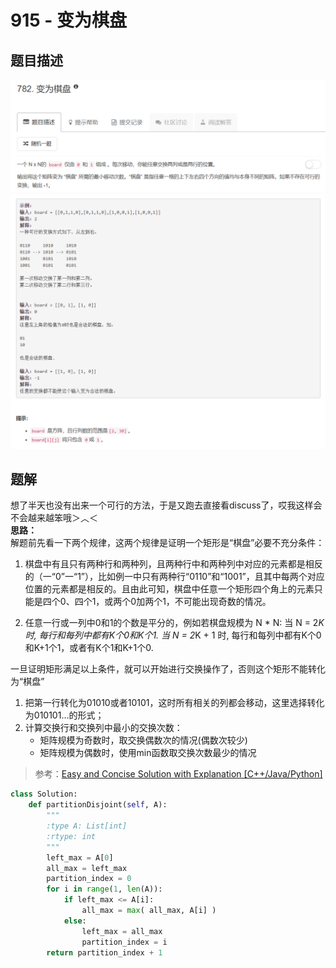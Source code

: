 # 915 - 变为棋盘

## 题目描述
![problem](images/782.png)
![cases](images/782cases.png)


## 题解
想了半天也没有出来一个可行的方法，于是又跑去直接看discuss了，哎我这样会不会越来越笨哦＞︿＜  
**思路：**  
解题前先看一下两个规律，这两个规律是证明一个矩形是“棋盘”必要不充分条件：  
1. 棋盘中有且只有两种行和两种列，且两种行中和两种列中对应的元素都是相反的（一“0”一“1”），比如例一中只有两种行“0110”和“1001”，且其中每两个对应位置的元素都是相反的。且由此可知，棋盘中任意一个矩形四个角上的元素只能是四个0、四个1，或两个0加两个1，不可能出现奇数的情况。

2. 任意一行或一列中0和1的个数是平分的，例如若棋盘规模为 N * N:
当 N = 2*K 时, 每行和每列中都有K个0和K个1.
当 N = 2*K + 1 时, 每行和每列中都有K个0和K+1个1，或者有K个1和K+1个0.


一旦证明矩形满足以上条件，就可以开始进行交换操作了，否则这个矩形不能转化为“棋盘”
1. 把第一行转化为01010或者10101，这时所有相关的列都会移动，这里选择转化为010101...的形式；
2. 计算交换行和交换列中最小的交换次数：
	- 矩阵规模为奇数时，取交换偶数次的情况(偶数次较少)
	- 矩阵规模为偶数时，使用min函数取交换次数最少的情况

>参考：[Easy and Concise Solution with Explanation [C++/Java/Python]](https://leetcode.com/problems/transform-to-chessboard/discuss/114847/Easy-and-Concise-Solution-with-Explanation-C%2B%2BJavaPython)

```python
class Solution:
    def partitionDisjoint(self, A):
        """
        :type A: List[int]
        :rtype: int
        """
        left_max = A[0]
        all_max = left_max
        partition_index = 0
        for i in range(1, len(A)):
            if left_max <= A[i]:
                all_max = max( all_max, A[i] )
            else:
                left_max = all_max
                partition_index = i
        return partition_index + 1
```
